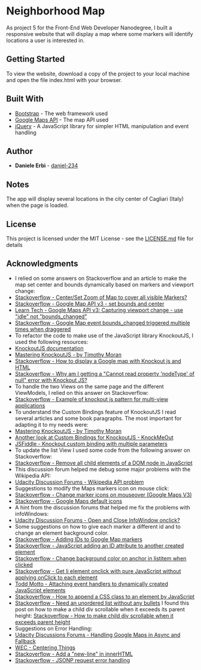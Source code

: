 # Neighborhood Map

As project 5 for the Front-End Web Developer Nanodegree, I built a responsive website that will display a map where some markers will identify
locations a user is interested in.

## Getting Started

To view the website, download a copy of the project to your local machine and open the file index.html with your browser.

## Built With

* [Bootstrap](http://getbootstrap.com/) - The web framework used
* [Google Maps API](https://developers.google.com/maps/web/) - The map API used
* [jQuery](http://jquery.com/) - A JavaScript library for simpler HTML manipulation and event handling

## Author

* **Daniele Erbì** - [daniel-234](https://github.com/daniel-234)

## Notes

The app will display several locations in the city center of Cagliari (Italy) when the page is loaded.

## License

This project is licensed under the MIT License - see the [LICENSE.md](LICENSE.md) file for details

## Acknowledgments

* I relied on some answers on Stackoverflow and an article to make the map set center and bounds dynamically based on markers and viewport change:
* [Stackoverflow - Center/Set Zoom of Map to cover all visible Markers?](http://stackoverflow.com/questions/19304574/center-set-zoom-of-map-to-cover-all-visible-markers)
* [Stackoverflow - Google Map API v3 - set bounds and center](http://stackoverflow.com/questions/1556921/google-map-api-v3-set-bounds-and-center?rq=1)
* [Learn Tech - Google Maps API v3: Capturing viewport change - use "idle" not "bounds_changed"](https://learntech.imsu.ox.ac.uk/blog/?p=861)
* [Stackoverflow - Google Map event bounds_changed triggered multiple times when draggered](http://stackoverflow.com/questions/4338490/google-map-event-bounds-changed-triggered-multiple-times-when-dragging)
* To refactor the code to make use of the JavaScript library KnockoutJS, I used the following resources:
* [KnockoutJS documentation](http://knockoutjs.com/documentation/introduction.html)
* [Mastering KnockoutJS - by Timothy Moran](https://www.packtpub.com/web-development/mastering-knockoutjs)
* [Stackoverflow - How to display a Google map with Knockout js and HTML](http://stackoverflow.com/questions/39417762/how-to-display-a-google-map-with-knockout-js-and-html)
* [Stackoverflow - Why am I getting a "Cannot read property 'nodeType' of null" error with Knockout JS?](http://stackoverflow.com/questions/15090015/why-am-i-getting-a-cannot-read-property-nodetype-of-null-error-with-knockout)
* To handle the two Views on the same page and the different ViewModels, I relied on this answer on Stackoverflow:
* [Stackoverflow - Example of knockout js pattern for multi-view applications](http://stackoverflow.com/questions/8676988/example-of-knockoutjs-pattern-for-multi-view-applications/8680668#8680668)
* To understand the Custom Bindings feature of KnockoutJS I read several articles and some book paragraphs. The most important for adapting it to my needs were:
* [Mastering KnockoutJS - by Timothy Moran](https://www.packtpub.com/web-development/mastering-knockoutjs)
* [Another look at Custom Bindings for KnockoutJS - KnockMeOut](http://www.knockmeout.net/2011/07/another-look-at-custom-bindings-for.html)
* [JSFiddle - Knockout custom binding with multiple parameters](https://jsfiddle.net/NathanFriend/sectn9va/)
* To update the list View I used some code from the following answer on Stackoverflow:
* [Stackoverflow - Remove all child elements of a DOM node in JavaScript](http://stackoverflow.com/questions/3955229/remove-all-child-elements-of-a-dom-node-in-javascript)
* This discussion forum helped me debug some major problems with the Wikipedia API:
* [Udacity Discussion Forums - Wikipedia API problem](https://discussions.udacity.com/t/wikipedia-api-problem/208644/12)
* Suggestions to modify the Maps markers icon on mouse click:
* [Stackoverflow - Change marker icons on mouseover (Google Maps V3)](http://stackoverflow.com/questions/8198635/change-marker-icon-on-mouseover-google-maps-v3)
* [Stackoverflow - Google Maps default icons](http://stackoverflow.com/questions/25368851/google-maps-default-icons)
* A hint from the discussion forums that helped me fix the problems with infoWindows:
* [Udacity Discussion Forums - Open and Close InfoWindow onclick?](https://discussions.udacity.com/t/open-and-close-infowindow-onclick/170572/9)
* Some suggestions on how to give each marker a different id and to change an element background color.
* [Stackoverflow - Adding IDs to Google Map markers](http://stackoverflow.com/questions/2564320/adding-ids-to-google-map-markers)
* [Stackoverflow - JavaScript adding an ID attribute to another created element](http://stackoverflow.com/questions/19625646/javascript-adding-an-id-attribute-to-another-created-element)
* [Stackoverflow - Change background color on anchor in listitem when clicked](http://stackoverflow.com/questions/12940782/change-background-color-on-anchor-in-listitem-when-clicked)
* [Stackoverflow - Get li element onclick with pure JavaScript without applying onClick to each element](http://stackoverflow.com/questions/26204120/get-li-element-onclick-with-pure-javascript-without-applying-onclick-to-each-ele)
* [Todd Motto - Attaching event handlers to dynamically created JavaScript elements](https://toddmotto.com/attaching-event-handlers-to-dynamically-created-javascript-elements/)
* [Stackoverflow - How to append a CSS class to an element by JavaScript](http://stackoverflow.com/questions/927312/how-to-append-a-css-class-to-an-element-by-javascript)
* [Stackoverflow - Need an unordered list without any bullets](http://stackoverflow.com/questions/1027354/need-an-unordered-list-without-any-bullets)
I found this post on how to make a child div scrollable when it exceeds its parent height:
[Stackoverflow - How to make child div scrollable when it exceeds parent height](http://stackoverflow.com/questions/27784727/how-to-make-child-div-scrollable-when-it-exceeds-parent-height)
* Suggestions on Error Handling:
* [Udacity Discussions Forums - Handling Google Maps in Async and Fallback](https://discussions.udacity.com/t/handling-google-maps-in-async-and-fallback/34282)
* [W£C - Centering Things](https://www.w3.org/Style/Examples/007/center.en.html)
* [Stackoverflow - Add a "new-line" in innerHTML](http://stackoverflow.com/questions/19438895/add-a-new-line-in-innerhtml)
* [Stackoverflow - JSONP request error handling](http://stackoverflow.com/questions/19035557/jsonp-request-error-handling)
